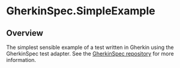 # GherkinSpec.SimpleExample

## Overview

The simplest sensible example of a test written in Gherkin using the GherkinSpec test adapter.  See the [GherkinSpec repository](https://github.com/GivePenny/GherkinSpec) for more information.
